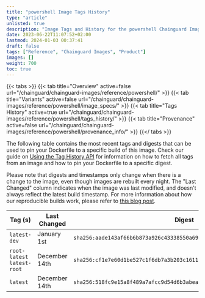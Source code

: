 ```yaml
---
title: "powershell Image Tags History"
type: "article"
unlisted: true
description: "Image Tags and History for the powershell Chainguard Image"
date: 2023-06-22T11:07:52+02:00
lastmod: 2024-01-03 00:37:41
draft: false
tags: ["Reference", "Chainguard Images", "Product"]
images: []
weight: 700
toc: true
---
```


{{< tabs >}}
{{< tab title="Overview" active=false url="/chainguard/chainguard-images/reference/powershell/" >}}
{{< tab title="Variants" active=false url="/chainguard/chainguard-images/reference/powershell/image_specs/" >}}
{{< tab title="Tags History" active=true url="/chainguard/chainguard-images/reference/powershell/tags_history/" >}}
{{< tab title="Provenance" active=false url="/chainguard/chainguard-images/reference/powershell/provenance_info/" >}}
{{</ tabs >}}

The following table contains the most recent tags and digests that can be used to pin your Dockerfile to a specific build of this image. Check our guide on [Using the Tag History API](/chainguard/chainguard-images/using-the-tag-history-api/) for information on how to fetch all tags from an image and how to pin your Dockerfile to a specific digest.

Please note that digests and timestamps only change when there is a change to the image, even though images are rebuilt every night. The "Last Changed" column indicates when the image was last modified, and doesn't always reflect the latest build timestamp. For more information about how our reproducible builds work, please refer to [this blog post](https://www.chainguard.dev/unchained/reproducing-chainguards-reproducible-image-builds).

| Tag (s)                      | Last Changed  | Digest                                                                    |
|------------------------------|---------------|---------------------------------------------------------------------------|
|  `latest-dev`                | January 1st   | `sha256:aade143af66b6b873a926c43338550a6972af10aae081b0ef3d9d92b2b9c3ca4` |
|  `root-latest` `latest-root` | December 14th | `sha256:cf1e7e60d1be527c1f6db7a3b203c1611e7e5db5d1cb56e5d7715d3e0838f380` |
|  `latest`                    | December 14th | `sha256:518fc9e15a8f489a7afcc9d54d6b3abea3d7e37011f842489331e2c729455921` |


